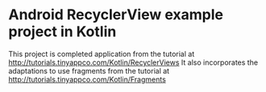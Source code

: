# Android RecyclerView example project in Kotlin

This project is completed application from the tutorial at http://tutorials.tinyappco.com/Kotlin/RecyclerViews
It also incorporates the adaptations to use fragments from the tutorial at http://tutorials.tinyappco.com/Kotlin/Fragments
